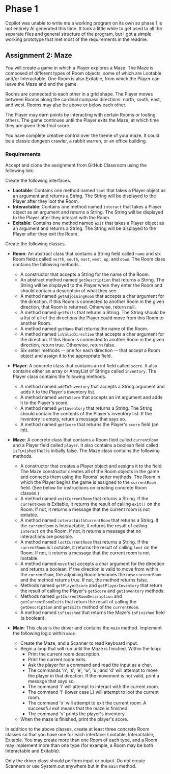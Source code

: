 # Phase 1
Copilot was unable to write me a working program on its own so phase 1 is not entirely AI generated this time. It took a little while to get used to all the separate files and general structure of the program, but I got a simple working prototype that met most of the requirements in the readme.

## Assignment 2: Maze
You will create a game in which a Player explores a Maze. The Maze is composed of different types of Room objects, some of which are Lootable and/or Interactable. One Room is also Exitable, from which the Player can leave the Maze and end the game.

Rooms are connected to each other in a grid shape. The Player moves between Rooms along the cardinal compass directions: north, south, east, and west. Rooms may also be above or below each other.

The Player may earn points by interacting with certain Rooms or looting others. The game continues until the Player exits the Maze, at which time they are given their final score.

You have complete creative control over the theme of your maze. It could be a classic dungeon crawler, a rabbit warren, or an office building.

### Requirements

Accept and clone the assignment from GitHub Classroom using the following link:

Create the following interfaces.

- **Lootable**: Contains one method named `loot` that takes a Player object as an argument and returns a String. The String will be displayed to the Player after they loot the Room.
- **Interactable**: Contains one method named `interact` that takes a Player object as an argument and returns a String. The String will be displayed to the Player after they interact with the Room.
- **Exitable**: Contains one method named `exit` that takes a Player object as an argument and returns a String. The String will be displayed to the Player after they exit the Room.

Create the following classes.

- **Room**: An abstract class that contains a String field called `name` and six Room fields called `north`, `south`, `east`, `west`, `up`, and `down`. The Room class contains the following methods.
  - A constructor that accepts a String for the name of the Room.
  - An abstract method named `getDescription` that returns a String. The String will be displayed to the Player when they enter the Room and should contain a description of what they see.
  - A method named `getAdjoiningRoom` that accepts a char argument for the direction. If this Room is connected to another Room in the given direction, that Room is returned. Otherwise, return null.
  - A method named `getExits` that returns a String. The String should be a list of all of the directions the Player could move from this Room to another Room.
  - A method named `getName` that returns the name of the Room.
  - A method named `isValidDirection` that accepts a char argument for the direction. If this Room is connected to another Room in the given direction, return true. Otherwise, return false.
  - Six setter methods -- one for each direction -- that accept a Room object and assign it to the appropriate field.

- **Player**: A concrete class that contains an int field called `score`. It also contains either an array or ArrayList of Strings called `inventory`. The Player class contains the following methods.
  - A method named `addToInventory` that accepts a String argument and adds it to the Player's inventory list.
  - A method named `addToScore` that accepts an int argument and adds it to the Player's score.
  - A method named `getInventory` that returns a String. The String should contain the contents of the Player's inventory list. If the inventory is empty, return a message that says so.
  - A method named `getScore` that returns the Player's `score` field (an int).

- **Maze**: A concrete class that contains a Room field called `currentRoom` and a Player field called `player`. It also contains a boolean field called `isFinished` that is initially false. The Maze class contains the following methods.
  - A constructor that creates a Player object and assigns it to the field. The Maze constructor creates all of the Room objects in the game and connects them using the Rooms' setter methods. The Room in which the Player begins the game is assigned to the `currentRoom` field. (See below for instructions on creating concrete Room classes.)
  - A method named `exitCurrentRoom` that returns a String. If the `currentRoom` is Exitable, it returns the result of calling `exit()` on the Room. If not, it returns a message that the current room is not exitable.
  - A method named `interactWithCurrentRoom` that returns a String. If the `currentRoom` is Interactable, it returns the result of calling `interact` on the Room. If not, it returns a message that no interactions are possible.
  - A method named `lootCurrentRoom` that returns a String. If the `currentRoom` is Lootable, it returns the result of calling `loot` on the Room. If not, it returns a message that the current room is not lootable.
  - A method named `move` that accepts a char argument for the direction and returns a boolean. If the direction is valid to move from within the `currentRoom`, the adjoining Room becomes the new `currentRoom` and the method returns true. If not, the method returns false.
  - Methods named `getPlayerScore` and `getPlayerInventory` that return the result of calling the Player's `getScore` and `getInventory` methods.
  - Methods named `getCurrentRoomDescription` and `getCurrentRoomExits` that return the result of calling the `getDescription` and `getExits` method of the `currentRoom`.
  - A method named `isFinished` that returns the Maze's `isFinished` field (a boolean).

- **Main**: This class is the driver and contains the `main` method. Implement the following logic within `main`.
  - Create the Maze, and a Scanner to read keyboard input.
  - Begin a loop that will run until the Maze is finished. Within the loop:
    - Print the current room description.
    - Print the current room exits.
    - Ask the player for a command and read the input as a char.
    - The commands 'n', 's', 'e', 'w', 'u', and 'd' will attempt to move the player in that direction. If the movement is not valid, print a message that says so.
    - The command 'i' will attempt to interact with the current room.
    - The command 'l' (lower case L) will attempt to loot the current room.
    - The command 'x' will attempt to exit the current room. A successful exit means that the maze is finished.
    - The command 'v' prints the player's inventory.
  - When the maze is finished, print the player's score.

In addition to the above classes, create at least three concrete Room classes so that you have one for each interface: Lootable, Interactable, Exitable. You may create more than one Room of each type, and a Room may implement more than one type (for example, a Room may be both Interactable and Exitable).

Only the driver class should perform input or output. Do not create Scanners or use System.out anywhere but in the `main` method.